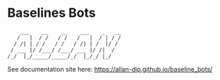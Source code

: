 # Baselines Bots

```
    ___    __    __    ___    _   __
   /   |  / /   / /   /   |  / | / /
  / /| | / /   / /   / /| | /  |/ / 
 / ___ |/ /___/ /___/ ___ |/ /|  /  
/_/  |_/_____/_____/_/  |_/_/ |_/   
```                                    

See documentation site here: https://allan-dip.github.io/baseline_bots/

